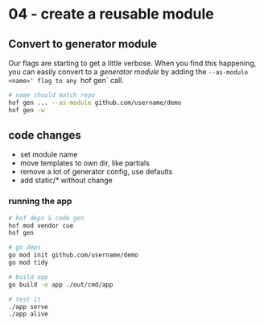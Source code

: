 # 04 - create a reusable module


## Convert to generator module

Our flags are starting to get a little verbose.
When you find this happening, you can easily
convert to a _generator module_ by adding the
`--as-module <name>' flag to any `hof gen` call.

```sh
# name should match repo
hof gen ... --as-module github.com/username/demo
hof gen -w
```

## code changes

- set module name
- move templates to own dir, like partials
- remove a lot of generator config, use defaults
- add static/* without change

### running the app

```sh
# hof deps & code gen
hof mod vendor cue
hof gen

# go deps
go mod init github.com/username/demo
go mod tidy

# build app
go build -o app ./out/cmd/app

# test it
./app serve
./app alive
```

